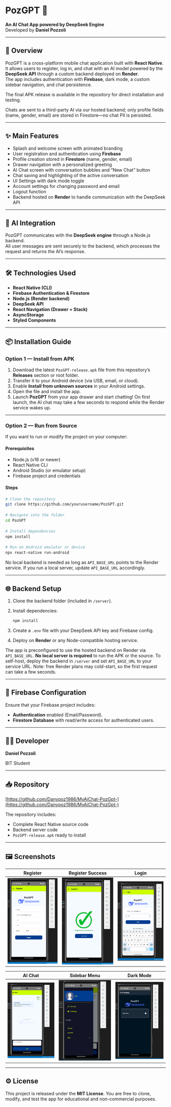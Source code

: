 # PozGPT 🤖  
**An AI Chat App powered by DeepSeek Engine**  
Developed by **Daniel Pozzoli**

---

## 📱 Overview  
PozGPT is a cross-platform mobile chat application built with **React Native**.  
It allows users to register, log in, and chat with an AI model powered by the **DeepSeek API** through a custom backend deployed on **Render**.  
The app includes authentication with **Firebase**, dark mode, a custom sidebar navigation, and chat persistence.

The final APK release is available in the repository for direct installation and testing.

Chats are sent to a third-party AI via our hosted backend; only profile fields (name, gender, email) are stored in Firestore—no chat PII is persisted.

---

## ✨ Main Features  
- Splash and welcome screen with animated branding  
- User registration and authentication using **Firebase**  
- Profile creation stored in **Firestore** (name, gender, email)  
- Drawer navigation with a personalized greeting  
- AI Chat screen with conversation bubbles and “New Chat” button  
- Chat saving and highlighting of the active conversation  
- UI Settings with dark mode toggle  
- Account settings for changing password and email  
- Logout function  
- Backend hosted on **Render** to handle communication with the DeepSeek API  

---

## 🧠 AI Integration  
PozGPT communicates with the **DeepSeek engine** through a Node.js backend.  
All user messages are sent securely to the backend, which processes the request and returns the AI’s response.

---

## 🛠️ Technologies Used  
- **React Native (CLI)**  
- **Firebase Authentication & Firestore**  
- **Node.js (Render backend)**  
- **DeepSeek API**  
- **React Navigation (Drawer + Stack)**  
- **AsyncStorage**  
- **Styled Components**  

---

## 📦 Installation Guide  

### Option 1 — Install from APK  
1. Download the latest `PozGPT-release.apk` file from this repository’s **Releases** section or root folder.  
2. Transfer it to your Android device (via USB, email, or cloud).  
3. Enable **Install from unknown sources** in your Android settings.  
4. Open the file and install the app.  
5. Launch **PozGPT** from your app drawer and start chatting! On first launch, the AI chat may take a few seconds to respond while the Render service wakes up.

---

### Option 2 — Run from Source  
If you want to run or modify the project on your computer:

#### Prerequisites  
- Node.js (v16 or newer)  
- React Native CLI  
- Android Studio (or emulator setup)  
- Firebase project and credentials  

#### Steps  
```bash
# Clone the repository
git clone https://github.com/yourusername/PozGPT.git

# Navigate into the folder
cd PozGPT

# Install dependencies
npm install

# Run on Android emulator or device
npx react-native run-android
```

No local backend is needed as long as `API_BASE_URL` points to the Render service. If you run a local server, update `API_BASE_URL` accordingly. 

---

## 🌐 Backend Setup
1. Clone the backend folder (included in `/server`).
2. Install dependencies:
   
    ```bash
    npm install
    ```
3. Create a `.env` file with your DeepSeek API key and Firebase config.
4. Deploy on **Render** or any Node-compatible hosting service.

The app is preconfigured to use the hosted backend on Render via `API_BASE_URL`. **No local server is required** to run the APK or the source. To self-host, deploy the backend in `/server` and set `API_BASE_URL` to your service URL. Note: free Render plans may cold-start, so the first request can take a few seconds.
   
---   

## 🧩 Firebase Configuration
Ensure that your Firebase project includes:
- **Authentication** enabled (Email/Password).
- **Firestore Database** with read/write access for authenticated users.

---

## 🧑‍💻 Developer
**Daniel Pozzoli**

BIT Student

---

## 📥 Repository
[https://github.com/Danypoz1986/MyAiChat-PozGpt-](https://github.com/Danypoz1986/MyAiChat-PozGpt-)

The repository includes:
- Complete React Native source code
- Backend server code
- `PozGPT-release.apk` ready to install

---

## 🖼️ Screenshots

| Register | Register Success | Login |
|-------|------|-----------|
| ![Register](screenshots/register.png) | ![Register Success](screenshots/register%20success.png) | ![Login](screenshots/login.png) |

| AI Chat | Sidebar Menu | Dark Mode |
|-----------|---------|---------------|   
| ![AI Chat](screenshots/AI%20Chat.png) | ![Sidebar Menu](screenshots/Sidebar%20Menu.png) | ![Dark Mode](screenshots/Dark%20Mode.png) |

---

## ⚙️ License
This project is released under the **MIT License**.
You are free to clone, modify, and test the app for educational and non-commercial purposes.